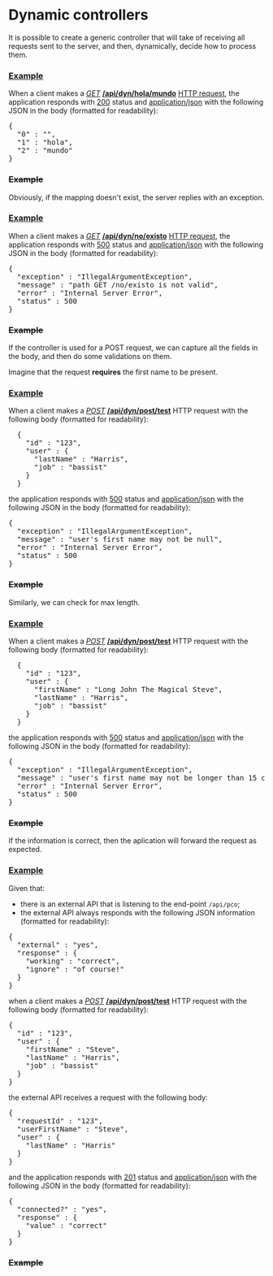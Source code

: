 # Dynamic controllers

It is possible to create a generic controller that will take of receiving
all requests sent to the server, and then, dynamically, decide how to 
process them.

### [Example](- "dynamic")

When a client makes a _[GET](- "#method")_ **[/api/dyn/hola/mundo](- "#uri")**
[HTTP request](- "#response=http(#method, #uri)"), the application
responds with [200](- "?=#response.status") status and
[application/json](- "?=#response.contentType") with  the following 
JSON in the body (formatted for readability):

<div><pre concordion:assert-equals="#response.body">{
  "0" : "",
  "1" : "hola",
  "2" : "mundo"
}</pre></div>

### ~~Example~~

Obviously, if the mapping doesn't exist, the server replies with an 
exception.

### [Example](- "missing-get")

When a client makes a _[GET](- "#method")_ **[/api/dyn/no/existo](- "#uri")**
[HTTP request](- "#response=http(#method, #uri)"), the application
responds with [500](- "?=#response.status") status and
[application/json](- "?=#response.contentType") with  the following
JSON in the body (formatted for readability):

<div><pre concordion:assert-equals="encode(#response.body)">{
  "exception" : "IllegalArgumentException",
  "message" : "path GET /no/existo is not valid",
  "error" : "Internal Server Error",
  "status" : 500
}</pre></div>

### ~~Example~~

If the controller is used for a POST request, we can capture all the
fields in the body, and then do some validations on them.

Imagine that the request **requires** the first name to be present.

### [Example](- "post-missing")

When a client makes a _[POST](- "#method")_ **[/api/dyn/post/test](- "#uri")**
HTTP request with the following body (formatted for readability):

<div>
<pre concordion:execute="#response=http(#method, #uri, #TEXT)">
  {
    "id" : "123",
    "user" : {
      "lastName" : "Harris",
      "job" : "bassist"
    }
  }
</pre>
</div>

the application responds with [500](- "?=#response.status") status and
[application/json](- "?=#response.contentType") with the following
JSON in the body (formatted for readability):

<div><pre concordion:assert-equals="encode(#response.body)">{
  "exception" : "IllegalArgumentException",
  "message" : "user's first name may not be null",
  "error" : "Internal Server Error",
  "status" : 500
}</pre></div>

### ~~Example~~
    
Similarly, we can check for max length.

### [Example](- "post-len")

When a client makes a _[POST](- "#method")_ **[/api/dyn/post/test](- "#uri")**
HTTP request with the following body (formatted for readability):

<div>
<pre concordion:execute="#response=http(#method, #uri, #TEXT)">
  {
    "id" : "123",
    "user" : {
      "firstName" : "Long John The Magical Steve",
      "lastName" : "Harris",
      "job" : "bassist"
    }
  }
</pre>
</div>

the application responds with [500](- "?=#response.status") status and
[application/json](- "?=#response.contentType") with the following
JSON in the body (formatted for readability):

<div><pre concordion:assert-equals="encode(#response.body)">{
  "exception" : "IllegalArgumentException",
  "message" : "user's first name may not be longer than 15 characters",
  "error" : "Internal Server Error",
  "status" : 500
}</pre></div>

### ~~Example~~
    
If the information is correct, then the aplication will forward the
request as expected.

### [Example](- "external")

Given that:

* there is an external API that is listening to the end-point
  `/api/pco`;
* the external API always responds with the following JSON information
  (formatted for readability):

<div><pre concordion:execute="setFakeResponse(#TEXT)">{
  "external" : "yes",
  "response" : {
    "working" : "correct",
    "ignore" : "of course!"
  }
}</pre></div>

when a client makes a _[POST](- "#method")_ **[/api/dyn/post/test](- "#uri")**
HTTP request with the following body (formatted for readability):

<div><pre concordion:execute="#response=http(#method, #uri, #TEXT)">{
  "id" : "123",
  "user" : {
    "firstName" : "Steve",
    "lastName" : "Harris",
    "job" : "bassist"
  }
}</pre></div>

the external API receives a request with the following body:

<div><pre concordion:assert-equals="getExternalRequest()">{
  "requestId" : "123",
  "userFirstName" : "Steve",
  "user" : {
    "lastName" : "Harris"
  }
}</pre></div>

and the application responds with [201](- "?=#response.status") status
and [application/json](- "?=#response.contentType") with the following
JSON in the body (formatted for readability):

<div><pre concordion:assert-equals="#response.body">{
  "connected?" : "yes",
  "response" : {
    "value" : "correct"
  }
}</pre></div>

### ~~Example~~

